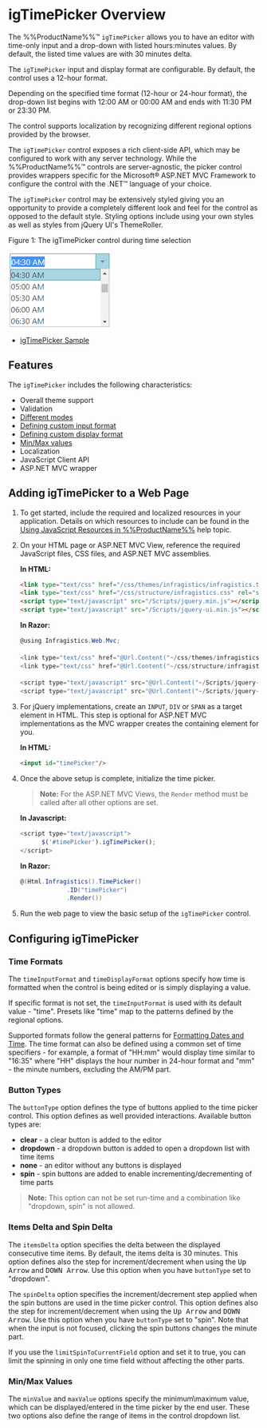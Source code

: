 <!--
|metadata|
{
    "fileName": "igtimepicker-overview",
    "controlName": "igEditors",
    "tags": ["Editing","Getting Started"]
}
|metadata|
-->

# igTimePicker Overview


The %%ProductName%%™ `igTimePicker` allows you to have an editor with time-only input and a drop-down with listed hours:minutes values. By default, the listed time values are with 30 minutes delta. 

The `igTimePicker` input and display format are configurable. By default, the control uses a 12-hour format.

Depending on the specified time format (12-hour or 24-hour format), the drop-down list begins with 12:00 AM or 00:00 AM and ends with 11:30 PM or 23:30 PM.

The control supports localization by recognizing different regional options provided by the browser.

The `igTimePicker` control exposes a rich client-side API, which may be configured to work with any server technology. While the %%ProductName%%™ controls are server-agnostic, the picker control provides wrappers specific for the Microsoft® ASP.NET MVC Framework to configure the control with the .NET™ language of your choice.

The `igTimePicker` control may be extensively styled giving you an opportunity to provide a completely different look and feel for the control as opposed to the default style. Styling options include using your own styles as well as styles from jQuery UI's ThemeRoller.

Figure 1: The igTimePicker control during time selection

![](images/igTimePicker_Overview_01.png)

-   [igTimePicker Sample](http://https://www.igniteui.com/editors/time-picker-overview)


## Features

The `igTimePicker` includes the following characteristics:

-   Overall theme support
-   Validation
-   [Different modes](#button-types)
-   [Defining custom input format](#time-formats)
-   [Defining custom display format](#time-formats)
-   [Min/Max values](#min-max-values)
-   Localization
-   JavaScript Client API
-   ASP.NET MVC wrapper

## Adding igTimePicker to a Web Page

1.  To get started, include the required and localized resources in your application. Details on which resources to include can be found in the [Using JavaScript Resources in %%ProductName%%](Deployment-Guide-JavaScript-Resources.html) help topic.
2.  On your HTML page or ASP.NET MVC View, reference the required JavaScript files, CSS files, and ASP.NET MVC assemblies.

    **In HTML:**

    ```html
    <link type="text/css" href="/css/themes/infragistics/infragistics.theme.css" rel="stylesheet" />
    <link type="text/css" href="/css/structure/infragistics.css" rel="stylesheet" />
    <script type="text/javascript" src="/Scripts/jquery.min.js"></script>
    <script type="text/javascript" src="/Scripts/jquery-ui.min.js"></script>
    ```

    **In Razor:**

    ```csharp
    @using Infragistics.Web.Mvc;

    <link type="text/css" href="@Url.Content("~/css/themes/infragistics/infragistics.theme.css")" rel="stylesheet" />
    <link type="text/css" href="@Url.Content("~/css/structure/infragistics.css")" rel="stylesheet" />

    <script type="text/javascript" src="@Url.Content("~/Scripts/jquery-1.9.1.min.js")"></script>
    <script type="text/javascript" src="@Url.Content("~/Scripts/jquery-ui.min.js")"></script>
    ```

3.  For jQuery implementations, create an `INPUT`, `DIV` or `SPAN` as a target element in HTML. This step is optional for ASP.NET MVC implementations as the MVC wrapper creates the containing element for you.

    **In HTML:**

    ```html
    <input id="timePicker"/>
    ```

4. Once the above setup is complete, initialize the time picker.

    > **Note:** For the ASP.NET MVC Views, the `Render` method must be called after all other options are set.

    **In Javascript:**

    ```js
    <script type="text/javascript">
          $('#timePicker').igTimePicker();
    </script>
    ```

    **In Razor:**

    ```csharp
    @(Html.Infragistics().TimePicker()
                 .ID("timePicker")
                 .Render())
    ```

5.  Run the web page to view the basic setup of the `igTimePicker` control.

## Configuring igTimePicker

### <a id="time-formats"></a>Time Formats

The `timeInputFormat` and `timeDisplayFormat` options specify how time is formatted when the control is being edited or is simply displaying a value.

If specific format is not set, the `timeInputFormat` is used with its default value - "time". Presets like "time" map to the patterns defined by the regional options.  

Supported formats follow the general patterns for [Formatting Dates and Time](Formatting-Dates-Numbers-and-Strings.html). The time format can also be defined using a common set of time specifiers - for example, a format of "HH:mm" would display time similar to "16:35" where "HH" displays the hour number in 24-hour format and "mm" - the minute numbers, excluding the AM/PM part.


### <a id="button-types"></a>Button Types
The `buttonType` option defines the type of buttons applied to the time picker control. This option defines as well provided interactions. Available button types are:

- **clear** - a clear button is added to the editor
- **dropdown** - a dropdown button is added to open a dropdown list with time items
- **none** -  an editor without any buttons is displayed
- **spin**  - spin buttons are added to enable incrementing/decrementing of time parts 

 >**Note:** This option can not be set run-time and a combination like "dropdown, spin" is not allowed.

### Items Delta and Spin Delta

The `itemsDelta` option specifies the delta between the displayed consecutive time items. By default, the items delta is 30 minutes. This option defines also the step for increment/decrement when using the <kbd>Up Arrow</kbd> and <kbd>DOWN Arrow</kbd>. Use this option when you have `buttonType` set to "dropdown".

The `spinDelta` option specifies the increment/decrement step applied when the spin buttons are used in the time picker control. This option defines also the step for increment/decrement when using the <kbd>Up Arrow</kbd> and <kbd>DOWN Arrow</kbd>. Use this option when you have `buttonType` set to "spin". Note that when the input is not focused, clicking the spin buttons changes the minute part.

If you use the `limitSpinToCurrentField` option and set it to true, you can limit the spinning in only one time field without affecting the other parts.

### <a id="min-max-values"></a>Min/Max Values

The `minValue` and `maxValue` options specify the minimum\maximum value, which can be displayed/entered in the time picker by the end user. These two options also define the range of items in the control dropdown list. 








   





